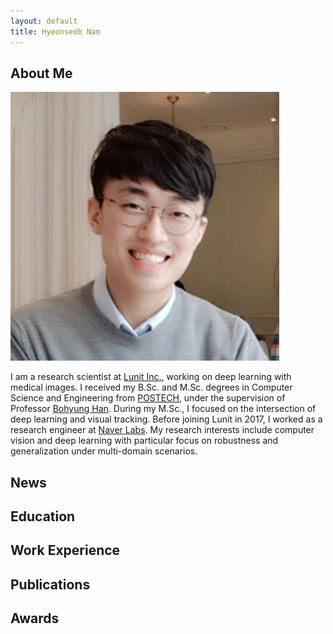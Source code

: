 ```yaml
---
layout: default
title: Hyeonseob Nam
---
```


## About Me

<img class="profile-picture" src="hsnam.png">

I am a research scientist at [Lunit Inc.](https://lunit.io/), working on deep learning with medical images.
I received my B.Sc. and M.Sc. degrees in Computer Science and Engineering from [POSTECH](http://www.postech.ac.kr/eng/), under the supervision of Professor [Bohyung Han](https://cv.snu.ac.kr/index.php/~bhhan/).
During my M.Sc., I focused on the intersection of deep learning and visual tracking.
Before joining Lunit in 2017, I worked as a research engineer at [Naver Labs](https://www.naverlabs.com/en/).
My research interests include computer vision and deep learning with particular focus on robustness and generalization under multi-domain scenarios.

## News

## Education

## Work Experience 

## Publications

## Awards
